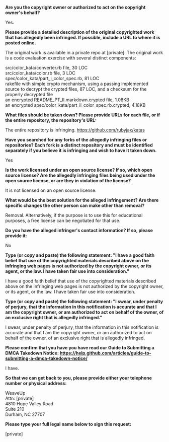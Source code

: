 **Are you the copyright owner or authorized to act on the copyright owner's behalf?** 

Yes.

**Please provide a detailed description of the original copyrighted work that has allegedly been infringed. If possible, include a URL to where it is posted online.** 

The original work is available in a private repo at [private]. The original work is a code evaluation exercise with several distinct components:

src/color_kata/converter.rb file, 30 LOC  
src/color_kata/color.rb file, 3 LOC  
spec/color_kata/part_i_color_spec.rb, 81 LOC  
rakefile with simple crypto mechanism, using a passing implemented source to decrypt the crypted files, 87 LOC, and a checksum for the properly decrypted file  
an encrypted README_PT_II.markdown.crypted file, 1.08KB  
an encrypted spec/color_kata/part_ii_color_spec.rb.crypted, 4.18KB  

**What files should be taken down? Please provide URLs for each file, or if the entire repository, the repository's URL:**  

The entire repository is infringing. https://github.com/rubyjax/katas

**Have you searched for any forks of the allegedly infringing files or repositories? Each fork is a distinct repository and must be identified separately if you believe it is infringing and wish to have it taken down.**

Yes

**Is the work licensed under an open source license? If so, which open source license? Are the allegedly infringing files being used under the open source license, or are they in violation of the license?**

It is not licensed on an open source license.

**What would be the best solution for the alleged infringement? Are there specific changes the other person can make other than removal?**

Removal. Alternatively, if the purpose is to use this for educational purposes, a free license can be negotiated for that use.

**Do you have the alleged infringer's contact information? If so, please provide it:**

No

**Type (or copy and paste) the following statement: "I have a good faith belief that use of the copyrighted materials described above on the infringing web pages is not authorized by the copyright owner, or its agent, or the law. I have taken fair use into consideration."**

I have a good faith belief that use of the copyrighted materials described above on the infringing web pages is not authorized by the copyright owner, or its agent, or the law. I have taken fair use into consideration.

**Type (or copy and paste) the following statement: "I swear, under penalty of perjury, that the information in this notification is accurate and that I am the copyright owner, or am authorized to act on behalf of the owner, of an exclusive right that is allegedly infringed."**

I swear, under penalty of perjury, that the information in this notification is accurate and that I am the copyright owner, or am authorized to act on behalf of the owner, of an exclusive right that is allegedly infringed.

**Please confirm that you have you have read our Guide to Submitting a DMCA Takedown Notice: https://help.github.com/articles/guide-to-submitting-a-dmca-takedown-notice/**  

I have.

**So that we can get back to you, please provide either your telephone number or physical address:**  

WeaveUp  
Attn: [private]  
4810 Hope Valley Road  
Suite 210  
Durham, NC 27707  

**Please type your full legal name below to sign this request:**

[private]
